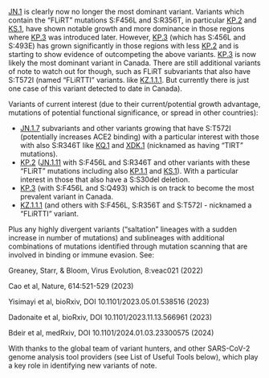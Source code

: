 

<u id='JN_1'>JN.1</u> is clearly now no longer the most dominant variant. Variants which contain the “FLiRT” mutations S:F456L and S:R356T, in particular <u id='KP_2'>KP.2</u> and <u id='KS_1'>KS.1</u>, have shown notable growth and more dominance in those regions where <u id='KP_3'>KP.3</u> was introduced later. However, <u id='KP_3'>KP.3</u> (which has S:456L and S:493E) has grown significantly in those regions with less <u id='KP_2'>KP.2</u> and is starting to show evidence of outcompeting the above variants. <u id='KP_3'>KP.3</u> is now likely the most dominant variant in Canada. There are still additional variants of note to watch out for though, such as FLiRT subvariants that also have S:T572I (named “FLiRTTI” variants. like <u id='KZ_1_1_1'>KZ.1.1.1</u>. But currently there is just one case of this variant detected to date in Canada).



Variants of current interest (due to their current/potential growth advantage, mutations of potential functional significance, or spread in other countries):



* <u id='JN_1_7'>JN.1.7</u> subvariants and other variants growing that have S:T572I (potentially increases ACE2 binding) with a particular interest with those with also S:R346T like <u id='KQ_1'>KQ.1</u> and <u id='XDK_1'>XDK.1</u> (nicknamed as having “TIRT” mutations).
* <u id='KP_2'>KP.2</u> (<u id='JN_1_11'>JN.1.11</u> with S:F456L and S:R346T and other variants with these “FLiRT” mutations including also <u id='KP_1_1'>KP.1.1</u> and <u id='KS_1'>KS.1</u>). With a particular interest in those that also have a S:S30del deletion.
* <u id='KP_3'>KP.3</u> (with S:F456L and S:Q493) which is on track to become the most prevalent variant in Canada.
* <u id='KZ_1_1_1'>KZ.1.1.1</u> (and others with S:F456L, S:R356T and S:T572I - nicknamed a “FLiRTTI” variant.

Plus any highly divergent variants (“saltation” lineages with a sudden increase in number of mutations) and sublineages with additional combinations of mutations identified through mutation scanning that are involved in binding or immune evasion. See:



Greaney, Starr, &amp; Bloom, Virus Evolution, 8:veac021 (2022)

Cao et al, Nature, 614:521-529 (2023)

Yisimayi et al, bioRxiv, DOI 10.1101/2023.05.01.538516 (2023)

Dadonaite et al, bioRxiv, DOI 10.1101/2023.11.13.566961 (2023)

Bdeir et al, medRxiv, DOI 10.1101/2024.01.03.23300575 (2024)



With thanks to the global team of variant hunters, and other SARS-CoV-2 genome analysis tool providers (see List of Useful Tools below), which play a key role in identifying new variants of note.


<!-- edited -->